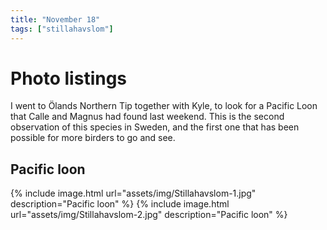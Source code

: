 ```yaml
---
title: "November 18"
tags: ["stillahavslom"]
---
```

# Photo listings
I went to Ölands Northern Tip together with Kyle, to look for a Pacific Loon
that Calle and Magnus had found last weekend. This is the second observation of
this species in Sweden, and the first one that has been possible for more
birders to go and see.


## Pacific loon
{% include image.html url="assets/img/Stillahavslom-1.jpg" description="Pacific loon" %}
{% include image.html url="assets/img/Stillahavslom-2.jpg" description="Pacific loon" %}
